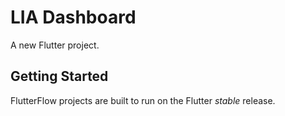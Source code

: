 # LIA Dashboard

A new Flutter project.

## Getting Started

FlutterFlow projects are built to run on the Flutter _stable_ release.
